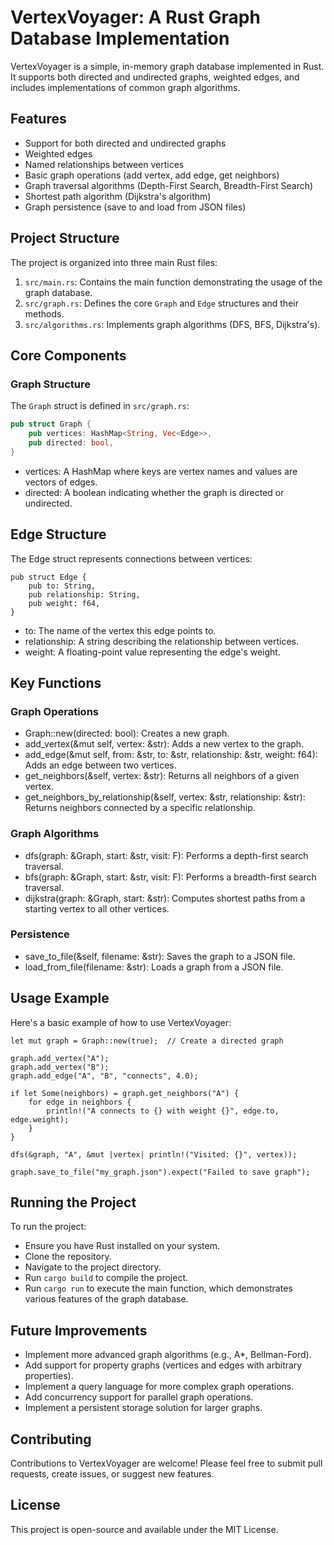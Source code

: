# VertexVoyager: A Rust Graph Database Implementation

VertexVoyager is a simple, in-memory graph database implemented in Rust. It supports both directed and undirected graphs, weighted edges, and includes implementations of common graph algorithms.

## Features

- Support for both directed and undirected graphs
- Weighted edges
- Named relationships between vertices
- Basic graph operations (add vertex, add edge, get neighbors)
- Graph traversal algorithms (Depth-First Search, Breadth-First Search)
- Shortest path algorithm (Dijkstra's algorithm)
- Graph persistence (save to and load from JSON files)

## Project Structure

The project is organized into three main Rust files:

1. `src/main.rs`: Contains the main function demonstrating the usage of the graph database.
2. `src/graph.rs`: Defines the core `Graph` and `Edge` structures and their methods.
3. `src/algorithms.rs`: Implements graph algorithms (DFS, BFS, Dijkstra's).

## Core Components

### Graph Structure

The `Graph` struct is defined in `src/graph.rs`:

```rust
pub struct Graph {
    pub vertices: HashMap<String, Vec<Edge>>,
    pub directed: bool,
}
```

- vertices: A HashMap where keys are vertex names and values are vectors of edges.
- directed: A boolean indicating whether the graph is directed or undirected.

## Edge Structure
The Edge struct represents connections between vertices:

```
pub struct Edge {
    pub to: String,
    pub relationship: String,
    pub weight: f64,
}
```

- to: The name of the vertex this edge points to.
- relationship: A string describing the relationship between vertices.
- weight: A floating-point value representing the edge's weight.

## Key Functions
### Graph Operations

- Graph::new(directed: bool): Creates a new graph.
- add_vertex(&mut self, vertex: &str): Adds a new vertex to the graph.
- add_edge(&mut self, from: &str, to: &str, relationship: &str, weight: f64): Adds an edge between two vertices.
- get_neighbors(&self, vertex: &str): Returns all neighbors of a given vertex.
- get_neighbors_by_relationship(&self, vertex: &str,  relationship: &str): Returns neighbors connected by a specific relationship.

### Graph Algorithms

- dfs(graph: &Graph, start: &str, visit: F): Performs a depth-first search traversal.
- bfs(graph: &Graph, start: &str, visit: F): Performs a breadth-first search traversal.
- dijkstra(graph: &Graph, start: &str): Computes shortest paths from a starting vertex to all other vertices.

### Persistence

- save_to_file(&self, filename: &str): Saves the graph to a JSON file.
- load_from_file(filename: &str): Loads a graph from a JSON file.

## Usage Example
Here's a basic example of how to use VertexVoyager:

```
let mut graph = Graph::new(true);  // Create a directed graph

graph.add_vertex("A");
graph.add_vertex("B");
graph.add_edge("A", "B", "connects", 4.0);

if let Some(neighbors) = graph.get_neighbors("A") {
    for edge in neighbors {
        println!("A connects to {} with weight {}", edge.to, edge.weight);
    }
}

dfs(&graph, "A", &mut |vertex| println!("Visited: {}", vertex));

graph.save_to_file("my_graph.json").expect("Failed to save graph");
```

## Running the Project
To run the project:

- Ensure you have Rust installed on your system.
- Clone the repository.
- Navigate to the project directory.
- Run `cargo build` to compile the project.
- Run `cargo run` to execute the main function, which demonstrates various features of the graph database.

## Future Improvements

- Implement more advanced graph algorithms (e.g., A*, Bellman-Ford).
- Add support for property graphs (vertices and edges with arbitrary properties).
- Implement a query language for more complex graph operations.
- Add concurrency support for parallel graph operations.
- Implement a persistent storage solution for larger graphs.

## Contributing
Contributions to VertexVoyager are welcome! Please feel free to submit pull requests, create issues, or suggest new features.
## License
This project is open-source and available under the MIT License.